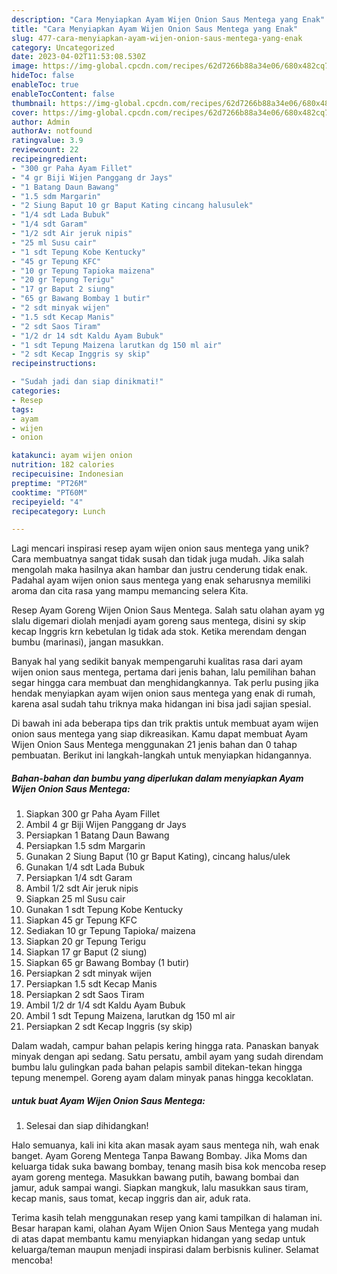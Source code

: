 ```yaml
---
description: "Cara Menyiapkan Ayam Wijen Onion Saus Mentega yang Enak"
title: "Cara Menyiapkan Ayam Wijen Onion Saus Mentega yang Enak"
slug: 477-cara-menyiapkan-ayam-wijen-onion-saus-mentega-yang-enak
category: Uncategorized
date: 2023-04-02T11:53:08.530Z
image: https://img-global.cpcdn.com/recipes/62d7266b88a34e06/680x482cq70/ayam-wijen-onion-saus-mentega-foto-resep-utama.jpg
hideToc: false
enableToc: true
enableTocContent: false
thumbnail: https://img-global.cpcdn.com/recipes/62d7266b88a34e06/680x482cq70/ayam-wijen-onion-saus-mentega-foto-resep-utama.jpg
cover: https://img-global.cpcdn.com/recipes/62d7266b88a34e06/680x482cq70/ayam-wijen-onion-saus-mentega-foto-resep-utama.jpg
author: Admin
authorAv: notfound
ratingvalue: 3.9
reviewcount: 22
recipeingredient:
- "300 gr Paha Ayam Fillet"
- "4 gr Biji Wijen Panggang dr Jays"
- "1 Batang Daun Bawang"
- "1.5 sdm Margarin"
- "2 Siung Baput 10 gr Baput Kating cincang halusulek"
- "1/4 sdt Lada Bubuk"
- "1/4 sdt Garam"
- "1/2 sdt Air jeruk nipis"
- "25 ml Susu cair"
- "1 sdt Tepung Kobe Kentucky"
- "45 gr Tepung KFC"
- "10 gr Tepung Tapioka maizena"
- "20 gr Tepung Terigu"
- "17 gr Baput 2 siung"
- "65 gr Bawang Bombay 1 butir"
- "2 sdt minyak wijen"
- "1.5 sdt Kecap Manis"
- "2 sdt Saos Tiram"
- "1/2 dr 14 sdt Kaldu Ayam Bubuk"
- "1 sdt Tepung Maizena larutkan dg 150 ml air"
- "2 sdt Kecap Inggris sy skip"
recipeinstructions:

- "Sudah jadi dan siap dinikmati!"
categories:
- Resep
tags:
- ayam
- wijen
- onion

katakunci: ayam wijen onion 
nutrition: 182 calories
recipecuisine: Indonesian
preptime: "PT26M"
cooktime: "PT60M"
recipeyield: "4"
recipecategory: Lunch

---
```





Lagi mencari inspirasi resep ayam wijen onion saus mentega yang unik? Cara membuatnya sangat tidak susah dan tidak juga mudah. Jika salah mengolah maka hasilnya akan hambar dan justru cenderung tidak enak. Padahal ayam wijen onion saus mentega yang enak seharusnya memiliki aroma dan cita rasa yang mampu memancing selera Kita.





Resep Ayam Goreng Wijen Onion Saus Mentega. Salah satu olahan ayam yg slalu digemari diolah menjadi ayam goreng saus mentega, disini sy skip kecap Inggris krn kebetulan lg tidak ada stok. Ketika merendam dengan bumbu (marinasi), jangan masukkan.

Banyak hal yang sedikit banyak mempengaruhi kualitas rasa dari ayam wijen onion saus mentega, pertama dari jenis bahan, lalu pemilihan bahan segar hingga cara membuat dan menghidangkannya. Tak perlu pusing jika hendak menyiapkan ayam wijen onion saus mentega yang enak di rumah, karena asal sudah tahu triknya maka hidangan ini bisa jadi sajian spesial.






Di bawah ini ada beberapa tips dan trik praktis untuk membuat ayam wijen onion saus mentega yang siap dikreasikan. Kamu dapat membuat Ayam Wijen Onion Saus Mentega menggunakan 21 jenis bahan dan 0 tahap pembuatan. Berikut ini langkah-langkah untuk menyiapkan hidangannya.

<!--inarticleads1-->

##### Bahan-bahan dan bumbu yang diperlukan dalam menyiapkan Ayam Wijen Onion Saus Mentega:

1. Siapkan 300 gr Paha Ayam Fillet
1. Ambil 4 gr Biji Wijen Panggang dr Jays
1. Persiapkan 1 Batang Daun Bawang
1. Persiapkan 1.5 sdm Margarin
1. Gunakan 2 Siung Baput (10 gr Baput Kating), cincang halus/ulek
1. Gunakan 1/4 sdt Lada Bubuk
1. Persiapkan 1/4 sdt Garam
1. Ambil 1/2 sdt Air jeruk nipis
1. Siapkan 25 ml Susu cair
1. Gunakan 1 sdt Tepung Kobe Kentucky
1. Siapkan 45 gr Tepung KFC
1. Sediakan 10 gr Tepung Tapioka/ maizena
1. Siapkan 20 gr Tepung Terigu
1. Siapkan 17 gr Baput (2 siung)
1. Siapkan 65 gr Bawang Bombay (1 butir)
1. Persiapkan 2 sdt minyak wijen
1. Persiapkan 1.5 sdt Kecap Manis
1. Persiapkan 2 sdt Saos Tiram
1. Ambil 1/2 dr 1/4 sdt Kaldu Ayam Bubuk
1. Ambil 1 sdt Tepung Maizena, larutkan dg 150 ml air
1. Persiapkan 2 sdt Kecap Inggris (sy skip)


Dalam wadah, campur bahan pelapis kering hingga rata. Panaskan banyak minyak dengan api sedang. Satu persatu, ambil ayam yang sudah direndam bumbu lalu gulingkan pada bahan pelapis sambil ditekan-tekan hingga tepung menempel. Goreng ayam dalam minyak panas hingga kecoklatan. 

<!--inarticleads2-->

#####  untuk buat Ayam Wijen Onion Saus Mentega:


1. Selesai dan siap dihidangkan!

Halo semuanya, kali ini kita akan masak ayam saus mentega nih, wah enak banget. Ayam Goreng Mentega Tanpa Bawang Bombay. Jika Moms dan keluarga tidak suka bawang bombay, tenang masih bisa kok mencoba resep ayam goreng mentega. Masukkan bawang putih, bawang bombai dan jamur, aduk sampai wangi. Siapkan mangkuk, lalu masukkan saus tiram, kecap manis, saus tomat, kecap inggris dan air, aduk rata. 

Terima kasih telah menggunakan resep yang kami tampilkan di halaman ini. Besar harapan kami, olahan Ayam Wijen Onion Saus Mentega yang mudah di atas dapat membantu kamu menyiapkan hidangan yang sedap untuk keluarga/teman maupun menjadi inspirasi dalam berbisnis kuliner. Selamat mencoba!

